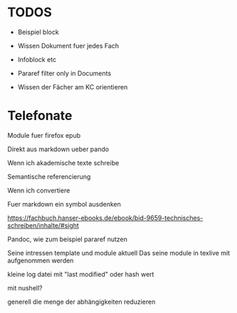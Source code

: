 # TODOS

- Beispiel block
- Wissen Dokument fuer jedes Fach
- Infoblock etc
- Pararef filter only in Documents


- Wissen der Fächer am KC orientieren

# Telefonate

Module fuer firefox epub

Direkt aus markdown ueber pando

Wenn ich akademische texte schreibe

Semantische referencierung

Wenn ich convertiere

Fuer markdown ein symbol ausdenken

https://fachbuch.hanser-ebooks.de/ebook/bid-9659-technisches-schreiben/inhalte/#sight

Pandoc, wie zum beispiel pararef nutzen

Seine intressen template und module aktuell
Das seine module in texlive mit aufgenommen werden

kleine log datei mit "last modified" oder hash wert

mit nushell?

generell die menge der abhängigkeiten reduzieren

